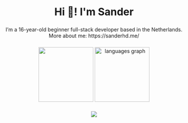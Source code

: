 <h1 align="center">Hi 👋! I'm Sander</h1>

###

<p align="center">I’m a 16-year-old beginner full-stack developer based in the Netherlands. <br>
  More about me: https://sanderhd.me/
</p>



###

<div align="center">
  <img src="https://github-readme-stats.vercel.app/api?username=sanderhd&theme=dark&show_icons=true" height="150"/>
  <img src="https://github-readme-stats.vercel.app/api/top-langs?username=sanderhd&locale=en&hide_title=false&layout=compact&card_width=320&langs_count=5&theme=dark&hide_border=false" height="150" alt="languages graph"  />
</div>

###

<div align="center">
  <img src="https://skillicons.dev/icons?i=html,css,js,tailwind,php,mysql,figma,discordjs,vscode,visualstudio"/>
</div>
